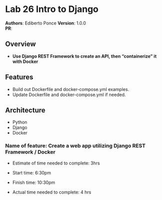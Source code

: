 # Lab 26 Intro to Django

**Authors**: Ediberto Ponce
**Version**: 1.0.0  
**PR**:

## Overview
- **Use Django REST Framework to create an API, then “containerize” it with Docker**


## Features
- Build out Dockerfile and docker-compose.yml examples.
- Update Dockerfile and docker-compose.yml if needed.


## Architecture
- Python
- Django
- Docker

### Name of feature: Create a web app utilizing Django REST Framework / Docker

- Estimate of time needed to complete: 3hrs

- Start time: 6:30pm

- Finish time: 10:30pm

- Actual time needed to complete: 4 hrs
